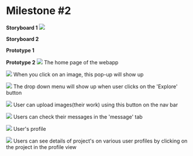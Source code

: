 # Milestone #2

__Storyboard 1__
![](m2_images/storyboard.jpg)

__Storyboard 2__

__Prototype 1__

__Prototype 2__
 ![](m2_images/home.jpg)
 The home page of the webapp

 ![](m2_images/picview.jpg)
 When you click on an image, this pop-up will show up

 ![](m2_images/explore.jpg)
 The drop down menu will show up when user clicks on the 'Explore' button

 ![](m2_images/upload.jpg)
 User can upload images(their work) using this button on the nav bar

 ![](m2_images/messages.jpg)
 Users can check their messages in the 'message' tab

 ![](m2_images/profile.jpg)
 User's profile

 ![](m2_images/project1.jpg)
 Users can see details of project's on various user profiles by clicking on the project in the profile view
